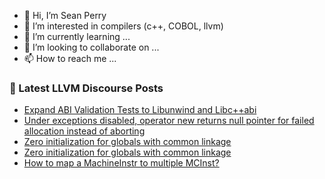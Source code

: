 - 👋 Hi, I’m Sean Perry
- 👀 I’m interested in compilers (c++, COBOL, llvm)
- 🌱 I’m currently learning ...
- 💞️ I’m looking to collaborate on ...
- 📫 How to reach me ...

<!---
s66perry/s66perry is a ✨ special ✨ repository because its `README.md` (this file) appears on your GitHub profile.
You can click the Preview link to take a look at your changes.
--->
### 📕 Latest LLVM Discourse Posts

<!-- DISCOURSE-LLVM:START -->
- [Expand ABI Validation Tests to Libunwind and Libc++abi](https://discourse.llvm.org/t/expand-abi-validation-tests-to-libunwind-and-libc-abi/70324#post_5)
- [Under exceptions disabled, operator new returns null pointer for failed allocation instead of aborting](https://discourse.llvm.org/t/under-exceptions-disabled-operator-new-returns-null-pointer-for-failed-allocation-instead-of-aborting/70283#post_5)
- [Zero initialization for globals with common linkage](https://discourse.llvm.org/t/zero-initialization-for-globals-with-common-linkage/1762#post_6)
- [Zero initialization for globals with common linkage](https://discourse.llvm.org/t/zero-initialization-for-globals-with-common-linkage/1762#post_5)
- [How to map a MachineInstr to multiple MCInst?](https://discourse.llvm.org/t/how-to-map-a-machineinstr-to-multiple-mcinst/70450#post_4)
<!-- DISCOURSE-LLVM:END -->
